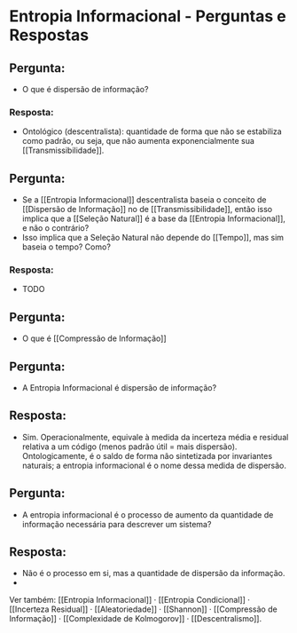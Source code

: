 # Entropia Informacional - Perguntas e Respostas

## Pergunta:
* O que é dispersão de informação?
### Resposta:
* Ontológico (descentralista): quantidade de forma que não se estabiliza como padrão, ou seja, que não aumenta exponencialmente sua [[Transmissibilidade]].

## Pergunta:
* Se a [[Entropia Informacional]] descentralista baseia o conceito de [[Dispersão de Informação]] no de [[Transmissibilidade]], então isso implica que a [[Seleção Natural]] é a base da [[Entropia Informacional]], e não o contrário?
* Isso implica que a Seleção Natural não depende do [[Tempo]], mas sim baseia o tempo? Como?

### Resposta:
* TODO
## Pergunta:
* O que é [[Compressão de Informação]]
## Pergunta:
* A Entropia Informacional é dispersão de informação?
## Resposta:
* Sim. Operacionalmente, equivale à medida da incerteza média e residual relativa a um código (menos padrão útil = mais dispersão). Ontologicamente, é o saldo de forma não sintetizada por invariantes naturais; a entropia informacional é o nome dessa medida de dispersão.
## Pergunta:
* A entropia informacional é o processo de aumento da quantidade de informação necessária para descrever um sistema?
## Resposta:
* Não é o processo em si, mas a quantidade de dispersão da informação. 
* 


Ver também: [[Entropia Informacional]] · [[Entropia Condicional]] · [[Incerteza Residual]] · [[Aleatoriedade]] · [[Shannon]] · [[Compressão de Informação]] · [[Complexidade de Kolmogorov]] · [[Descentralismo]].
